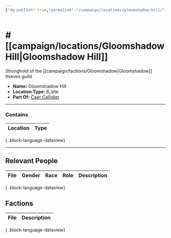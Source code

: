 ```yaml
---
{"dg-publish":true,"permalink":"/campaign/locations/gloomshadow-hill/","tags":["location"],"noteIcon":"","created":"2025-10-26T09:31:11.190-07:00","updated":"2025-10-28T07:52:14.790-07:00"}
---
```


# # [[campaign/locations/Gloomshadow Hill\|Gloomshadow Hill]]
Stronghold of the [[campaign/factions/Gloomshadow\|Gloomshadow]] thieves guild
<p><span><ul>
<li dir="auto"><strong>Name:</strong> Gloomshadow Hill</li>
<li dir="auto"><strong>Location Type:</strong> 6_site</li>
<li dir="auto"><strong>Part Of:</strong> <a data-tooltip-position="top" aria-label="campaign/locations/Caer Callidier.md" data-href="campaign/locations/Caer Callidier.md" href="campaign/locations/Caer Callidier.md" class="internal-link" target="_blank" rel="noopener nofollow">Caer Callidier</a></li>
</ul></span></p>

---

### Contains
| Location | Type |
| -------- | ---- |

{ .block-language-dataview}

---

## Relevant People
| File | Gender | Race | Role | Description |
| ---- | ------ | ---- | ---- | ----------- |

{ .block-language-dataview}

## Factions
| File | Description |
| ---- | ----------- |

{ .block-language-dataview}
